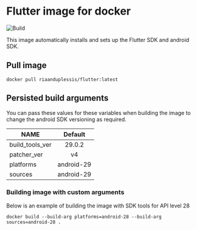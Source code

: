 # Flutter image for docker

![Build](https://github.com/riaanduplessis/flutter-image/workflows/CI/badge.svg?branch=master)

This image automatically installs and sets up the Flutter SDK and android SDK.

## Pull image

```
docker pull riaanduplessis/flutter:latest
```

## Persisted build arguments

You can pass these values for these variables when building the image to change the android SDK versioning as required.

| NAME            | Default    |
|-----------------|:----------:|
| build_tools_ver | 29.0.2     |
| patcher_ver     | v4         |
| platforms       | android-29 |
| sources         | android-29 |

### Building image with custom arguments

Below is an example of building the image with SDK tools for API level 28
```
docker build --build-arg platforms=android-28 --build-arg sources=android-28 .
```